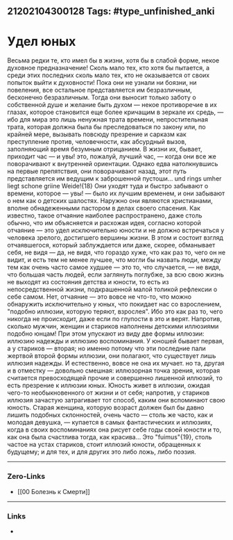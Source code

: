 21202104300128
Tags: #type_unfinished_anki
---
# Удел юных

Весьма редки те, кто имел бы в жизни, хотя бы в слабой форме, некое духовное предназначение! Сколь мало тех, кто хотя бы пытается, а среди этих последних сколь мало тех, кто не оказывается от своих попыток выйти к духовности! Пока они не узнали ни боязни, ни повеления, все остальное представляется им безразличным, бесконечно безразличным. Тогда они выносит только заботу о собственной душе и желание быть духом — некое противоречие в их глазах, которое становится еще более кричащим в зеркале их средь, — ибо для мира это лишь ненужная трата времени, непростительная трата, которая должна была бы преследоваться по закону или, по крайней мере, вызывать повсюду презрение и сарказм как преступление против, человечности, как абсурдный вызов, заполняющий время безумным отрицанием. В жизни их, бывает, приходит час — и увы! это, пожалуй, лучший час, — когда они все же поворачивают к внутренней ориентации. Однако едва натолкнувшись на первые препятствия, они поворачивают назад, этот путь представляется им ведущим к заброшенной пустоши... und rings umher liegt schone griine Weide!{18} Они уходят туда и быстро забывают о времени, которое — увы! — было их лучшим временем, и они забывают о нем как о детских шалостях. Наружно они являются христианами, вполне обнадеженными пастором в делах своего спасения. Как известно, такое отчаяние наиболее распространено, даже столь обычно, что им объясняется и расхожая идея, согласно которой отчаяние — это удел исключительно юности и не должно встречаться у человека зрелого, достигшего вершины жизни. В этом и состоит взгляд отчаявшегося, который заблуждается или даже, скорее, обманывает себя, не видя — да, не видя, что гораздо хуже, что как раз то, чего он не видит, и есть тем не менее лучшее, что могли бы назвать люди, между тем как очень часто самое худшее — это то, что случается, — не видя, что большая часть людей, если заглянуть поглубже, за всю свою жизнь не выходят из состояния детства и юности, то есть из непосредственной жизни, подкрашенной малой толикой рефлексии о себе самом. Нет, отчаяние — это вовсе не что-то, что можно обнаружить исключительно у юных, что покидает нас со взрослением, "подобно иллюзии, которую теряют, взрослея". Ибо это как раз то, чего никогда не происходит, даже если по глупости в это и верят. Напротив, сколько мужчин, женщин и стариков наполнены детскими иллюзиями подобно юнцам! При этом упускают из виду две формы иллюзии: иллюзию надежды и иллюзию воспоминания. У юношей бывает первая, а у стариков — вторая; но именно потому что эти последние пали жертвой второй формы иллюзии, они полагают, что существует лишь иллюзия надежды. И естественно, вовсе не она их мучает. но та, другая и в отместку — довольно смешная: иллюзорная точка зрения, которая считается превосходящей прочие и совершенно лишенной иллюзий, то есть презрение к иллюзии юных. Юность живет в иллюзии, ожидая чего-то необыкновенного от жизни и от себя; напротив, у стариков иллюзия зачастую затрагивает тот способ, каким они вспоминают свою юность. Старая женщина, которую возраст должен был бы давно лишить подобных склонностей, очень часто — столь же часто, как и молодая девушка, — купается в самых фантастических и иллюзиях, когда в своих воспоминаниях она рисует себе годы своей юности и то, как она была счастлива тогда, как красива... Это "fuimus"{19}, столь частое на устах стариков, стоит иллюзий юности, обращенных к будущему; и для тех, и для других это либо ложь, либо поэзия.

---
### Zero-Links
- [[00 Болезнь к Смерти]]
---
### Links
-